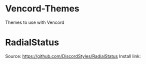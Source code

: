 # Vencord-Themes
Themes to use with Vencord

# RadialStatus
Source: https://github.com/DiscordStyles/RadialStatus
Install link:
